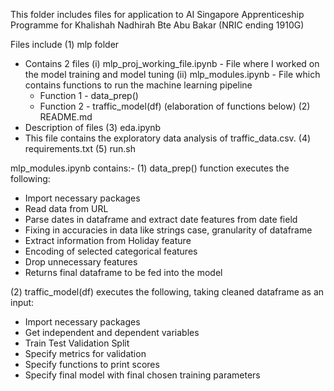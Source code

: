 This folder includes files for application to AI Singapore Apprenticeship Programme for Khalishah Nadhirah Bte Abu Bakar (NRIC ending 1910G)

Files include
(1) mlp folder
  - Contains 2 files
    (i) mlp_proj_working_file.ipynb - File where I worked on the model training and model tuning
    (ii) mlp_modules.ipynb - File which contains functions to run the machine learning pipeline
      - Function 1 - data_prep()
      - Function 2 - traffic_model(df)
      (elaboration of functions below)
(2) README.md
  - Description of files 
(3) eda.ipynb
  - This file contains the exploratory data analysis of traffic_data.csv.
(4) requirements.txt 
(5) run.sh

mlp_modules.ipynb contains:-
(1) data_prep() function executes the following:
- Import necessary packages
- Read data from URL
- Parse dates in dataframe and extract date features from date field
- Fixing in accuracies in data like strings case, granularity of dataframe
- Extract information from Holiday feature
- Encoding of selected categorical features
- Drop unnecessary features
- Returns final dataframe to be fed into the model

(2) traffic_model(df) executes the following, taking cleaned dataframe as an input:
- Import necessary packages
- Get independent and dependent variables
- Train Test Validation Split
- Specify metrics for validation
- Specify functions to print scores
- Specify final model with final chosen training parameters
